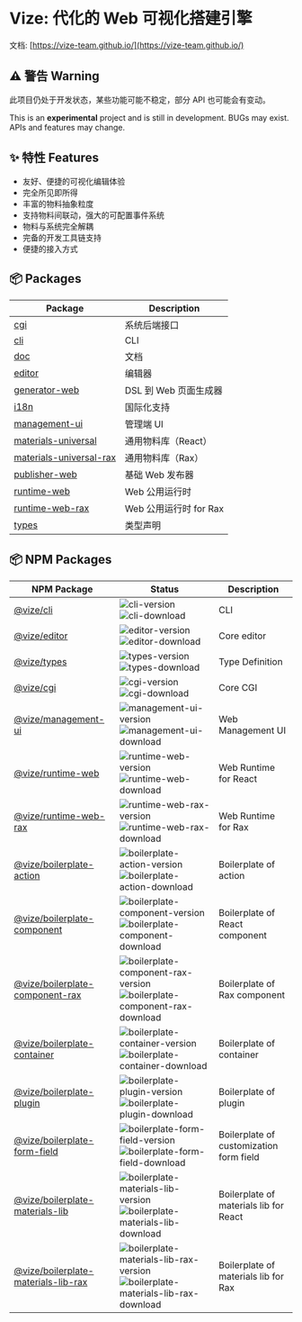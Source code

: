 # Vize: 代化的 Web 可视化搭建引擎

文档: [https://vize-team.github.io/](https://vize-team.github.io/)

## ⚠️ 警告 Warning

此项目仍处于开发状态，某些功能可能不稳定，部分 API 也可能会有变动。

This is an **experimental** project and is still in development. BUGs may exist. APIs and features may change.

## ✨ 特性 Features

- 友好、便捷的可视化编辑体验
- 完全所见即所得
- 丰富的物料抽象粒度
- 支持物料间联动，强大的可配置事件系统
- 物料与系统完全解耦
- 完备的开发工具链支持
- 便捷的接入方式

## 📦 Packages

| Package                   | Description            |
| ------------------------- | ---------------------- |
| [cgi]                     | 系统后端接口           |
| [cli]                     | CLI                    |
| [doc]                     | 文档                   |
| [editor]                  | 编辑器                 |
| [generator-web]           | DSL 到 Web 页面生成器  |
| [i18n]                    | 国际化支持             |
| [management-ui]           | 管理端 UI              |
| [materials-universal]     | 通用物料库（React）    |
| [materials-universal-rax] | 通用物料库（Rax）      |
| [publisher-web]           | 基础 Web 发布器        |
| [runtime-web]             | Web 公用运行时         |
| [runtime-web-rax]         | Web 公用运行时 for Rax |
| [types]                   | 类型声明               |

## 📦 NPM Packages

| NPM Package                           | Status                                                                             | Description                             |
| ------------------------------------- | ---------------------------------------------------------------------------------- | --------------------------------------- |
| [@vize/cli]                           | ![cli-version] ![cli-download]                                                     | CLI                                     |
| [@vize/editor]                        | ![editor-version] ![editor-download]                                               | Core editor                             |
| [@vize/types]                         | ![types-version] ![types-download]                                                 | Type Definition                         |
| [@vize/cgi]                           | ![cgi-version] ![cgi-download]                                                     | Core CGI                                |
| [@vize/management-ui]                 | ![management-ui-version] ![management-ui-download]                                 | Web Management UI                       |
| [@vize/runtime-web]                   | ![runtime-web-version] ![runtime-web-download]                                     | Web Runtime for React                   |
| [@vize/runtime-web-rax]               | ![runtime-web-rax-version] ![runtime-web-rax-download]                             | Web Runtime for Rax                     |
| [@vize/boilerplate-action]            | ![boilerplate-action-version] ![boilerplate-action-download]                       | Boilerplate of action                   |
| [@vize/boilerplate-component]         | ![boilerplate-component-version] ![boilerplate-component-download]                 | Boilerplate of React component          |
| [@vize/boilerplate-component-rax]     | ![boilerplate-component-rax-version] ![boilerplate-component-rax-download]         | Boilerplate of Rax component            |
| [@vize/boilerplate-container]         | ![boilerplate-container-version] ![boilerplate-container-download]                 | Boilerplate of container                |
| [@vize/boilerplate-plugin]            | ![boilerplate-plugin-version] ![boilerplate-plugin-download]                       | Boilerplate of plugin                   |
| [@vize/boilerplate-form-field]        | ![boilerplate-form-field-version] ![boilerplate-form-field-download]               | Boilerplate of customization form field |
| [@vize/boilerplate-materials-lib]     | ![boilerplate-materials-lib-version] ![boilerplate-materials-lib-download]         | Boilerplate of materials lib for React  |
| [@vize/boilerplate-materials-lib-rax] | ![boilerplate-materials-lib-rax-version] ![boilerplate-materials-lib-rax-download] | Boilerplate of materials lib for Rax    |

[stars]: https://img.shields.io/github/stars/vize-team/vize?style=social&label=Stars&style=plastic
[forks]: https://img.shields.io/github/forks/vize-team/vize?style=social&label=Forks&style=plastic
[issues]: https://img.shields.io/github/issues/vize-team/vize?style=social&label=Issues&style=plastic
[pr]: https://img.shields.io/github/issues-pr/vize-team/vize?style=social&label=PullRequests&style=plastic
[closed-pr]: https://img.shields.io/github/issues-pr-closed/vize-team/vize?style=social&label=PullRequests&style=plastic
[vize]: https://github.com/vize-team/vize
[cgi]: https://github.com/vize-team/vize/tree/master/packages/cgi
[cli]: https://github.com/vize-team/vize/tree/master/packages/cli
[doc]: https://github.com/vize-team/vize/tree/master/packages/doc
[editor]: https://github.com/vize-team/vize/tree/master/packages/editor
[generator-web]: https://github.com/vize-team/vize/tree/master/packages/generator-web
[i18n]: https://github.com/vize-team/vize/tree/master/packages/i18n
[management-ui]: https://github.com/vize-team/vize/tree/master/packages/management-ui
[materials-universal]: https://github.com/vize-team/vize/tree/master/packages/materials-universal
[materials-universal-rax]: https://github.com/vize-team/vize/tree/master/packages/materials-universal-rax
[publisher-web]: https://github.com/vize-team/vize/tree/master/packages/publisher-web
[runtime-web]: https://github.com/vize-team/vize/tree/master/packages/runtime-web
[runtime-web-rax]: https://github.com/vize-team/vize/tree/master/packages/runtime-web-rax
[types]: https://github.com/vize-team/vize/tree/master/packages/types
[@vize/editor]: https://www.npmjs.com/package/@vize/editor
[editor-version]: https://img.shields.io/npm/v/@vize/editor
[editor-download]: https://img.shields.io/npm/dw/@vize/editor
[@vize/cli]: https://www.npmjs.com/package/@vize/cli
[cli-version]: https://img.shields.io/npm/v/@vize/cli
[cli-download]: https://img.shields.io/npm/dw/@vize/cli
[@vize/types]: https://www.npmjs.com/package/@vize/types
[types-version]: https://img.shields.io/npm/v/@vize/types
[types-download]: https://img.shields.io/npm/dw/@vize/types
[@vize/cgi]: https://www.npmjs.com/package/@vize/cgi
[cgi-version]: https://img.shields.io/npm/v/@vize/cgi
[cgi-download]: https://img.shields.io/npm/dw/@vize/cgi
[@vize/management-ui]: https://www.npmjs.com/package/@vize/management-ui
[management-ui-version]: https://img.shields.io/npm/v/@vize/management-ui
[management-ui-download]: https://img.shields.io/npm/dw/@vize/management-ui
[@vize/runtime-web]: https://www.npmjs.com/package/@vize/runtime-web
[runtime-web-version]: https://img.shields.io/npm/v/@vize/runtime-web
[runtime-web-download]: https://img.shields.io/npm/dw/@vize/runtime-web
[@vize/runtime-web-rax]: https://www.npmjs.com/package/@vize/runtime-web-rax
[runtime-web-rax-version]: https://img.shields.io/npm/v/@vize/runtime-web-rax
[runtime-web-rax-download]: https://img.shields.io/npm/dw/@vize/runtime-web-rax
[@vize/boilerplate-action]: https://www.npmjs.com/package/@vize/boilerplate-action
[boilerplate-action-version]: https://img.shields.io/npm/v/@vize/boilerplate-action
[boilerplate-action-download]: https://img.shields.io/npm/dw/@vize/boilerplate-action
[@vize/boilerplate-component]: https://www.npmjs.com/package/@vize/boilerplate-component
[boilerplate-component-version]: https://img.shields.io/npm/v/@vize/boilerplate-component
[boilerplate-component-download]: https://img.shields.io/npm/dw/@vize/boilerplate-component
[@vize/boilerplate-component-rax]: https://www.npmjs.com/package/@vize/boilerplate-component-rax
[boilerplate-component-rax-version]: https://img.shields.io/npm/v/@vize/boilerplate-component-rax
[boilerplate-component-rax-download]: https://img.shields.io/npm/dw/@vize/boilerplate-component-rax
[@vize/boilerplate-container]: https://www.npmjs.com/package/@vize/boilerplate-container
[boilerplate-container-version]: https://img.shields.io/npm/v/@vize/boilerplate-container
[boilerplate-container-download]: https://img.shields.io/npm/dw/@vize/boilerplate-container
[@vize/boilerplate-plugin]: https://www.npmjs.com/package/@vize/boilerplate-plugin
[boilerplate-plugin-version]: https://img.shields.io/npm/v/@vize/boilerplate-plugin
[boilerplate-plugin-download]: https://img.shields.io/npm/dw/@vize/boilerplate-plugin
[@vize/boilerplate-form-field]: https://www.npmjs.com/package/@vize/boilerplate-form-field
[boilerplate-form-field-version]: https://img.shields.io/npm/v/@vize/boilerplate-form-field
[boilerplate-form-field-download]: https://img.shields.io/npm/dw/@vize/boilerplate-form-field
[@vize/boilerplate-materials-lib]: https://www.npmjs.com/package/@vize/boilerplate-materials-lib
[boilerplate-materials-lib-version]: https://img.shields.io/npm/v/@vize/boilerplate-materials-lib
[boilerplate-materials-lib-download]: https://img.shields.io/npm/dw/@vize/boilerplate-materials-lib
[@vize/boilerplate-materials-lib-rax]: https://www.npmjs.com/package/@vize/boilerplate-materials-lib-rax
[boilerplate-materials-lib-rax-version]: https://img.shields.io/npm/v/@vize/boilerplate-materials-lib-rax
[boilerplate-materials-lib-rax-download]: https://img.shields.io/npm/dw/@vize/boilerplate-materials-lib-rax
